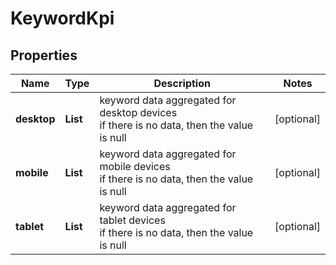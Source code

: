 # KeywordKpi


## Properties

| Name | Type | Description | Notes |
|------------ | ------------- | ------------- | -------------|
**desktop** | **List<KeywordKpiInfo>** | keyword data aggregated for desktop devices<br>if there is no data, then the value is null |[optional]|
**mobile** | **List<KeywordKpiInfo>** | keyword data aggregated for mobile devices<br>if there is no data, then the value is null |[optional]|
**tablet** | **List<KeywordKpiInfo>** | keyword data aggregated for tablet devices<br>if there is no data, then the value is null |[optional]|